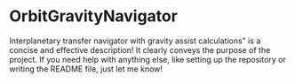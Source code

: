 # OrbitGravityNavigator
Interplanetary transfer navigator with gravity assist calculations" is a concise and effective description! It clearly conveys the purpose of the project. If you need help with anything else, like setting up the repository or writing the README file, just let me know!
